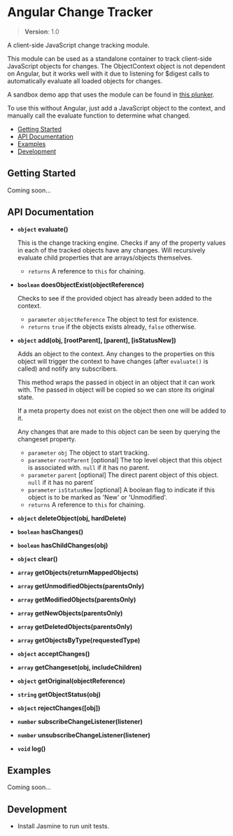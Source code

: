 Angular Change Tracker
====================

> **Version**: 1.0

A client-side JavaScript change tracking module.

This module can be used as a standalone container to track client-side JavaScript objects for changes. The ObjectContext object is not dependent on Angular, but it works well with it due to listening for $digest calls to automatically evaluate all loaded objects for changes.

A sandbox demo app that uses the module can be found in [this plunker](http://plnkr.co/edit/YjvD9gb5iUvVVZC41g6s).

To use this without Angular, just add a JavaScript object to the context, and manually call the evaluate function to determine what changed.

* [Getting Started](#getting-started)
* [API Documentation](#api-documentation)
* [Examples](#examples)
* [Development](#development)

## Getting Started

Coming soon...

## API Documentation
* **`object` evaluate()**

  This is the change tracking engine.
  Checks if any of the property values in each of the tracked objects have any changes.
  Will recursively evaluate child properties that are arrays/objects themselves.
  
  - `returns` A reference to `this` for chaining.

* **`boolean` doesObjectExist(objectReference)**

  Checks to see if the provided object has already been added to the context.

  - `parameter` `objectReference` The object to test for existence.
  - `returns` `true` if the objects exists already, `false` otherwise.  

* **`object` add(obj, [rootParent], [parent], [isStatusNew])**

  Adds an object to the context. Any changes to the properties on this object
  will trigger the context to have changes (after `evaluate()` is called) and notify 
  any subscribers.
  
  This method wraps the passed in object in an object that it can work with. The
  passed in object will be copied so we can store its original state.
  
  If a meta property does not exist on the object then one will be added to it.
  
  Any changes that are made to this object can be seen by querying the changeset
  property.
  
  - `parameter` `obj` The object to start tracking.
  - `parameter` `rootParent` [optional] The top level object that this object is associated with. `null` if it has no parent.
  - `parameter` `parent` [optional] The direct parent object of this object. `null` if it has no parent`
  - `parameter` `isStatusNew` [optional] A boolean flag to indicate if this object is to be marked as 'New' or 'Unmodified'.
  - `returns` A reference to `this` for chaining.

* **`object` deleteObject(obj, hardDelete)**
* **`boolean` hasChanges()**
* **`boolean` hasChildChanges(obj)**
* **`object` clear()**
* **`array` getObjects(returnMappedObjects)**
* **`array` getUnmodifiedObjects(parentsOnly)**
* **`array` getModifiedObjects(parentsOnly)**
* **`array` getNewObjects(parentsOnly)**
* **`array` getDeletedObjects(parentsOnly)**
* **`array` getObjectsByType(requestedType)**
* **`object` acceptChanges()**
* **`array` getChangeset(obj, includeChildren)**
* **`object` getOriginal(objectReference)**
* **`string` getObjectStatus(obj)**
* **`object` rejectChanges([obj])**
* **`number` subscribeChangeListener(listener)**
* **`number` unsubscribeChangeListener(listener)**
* **`void` log()**

## Examples

Coming soon...

## Development

* Install Jasmine to run unit tests.
